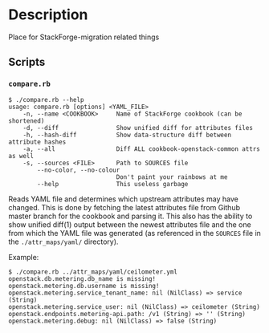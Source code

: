 # Description

Place for StackForge-migration related things

## Scripts

### `compare.rb`

```
$ ./compare.rb --help
usage: compare.rb [options] <YAML_FILE>
    -n, --name <COOKBOOK>     Name of StackForge cookbook (can be shortened)
    -d, --diff                Show unified diff for attributes files
    -h, --hash-diff           Show data-structure diff between attribute hashes
    -a, --all                 Diff ALL cookbook-openstack-common attrs as well
    -s, --sources <FILE>      Path to SOURCES file
        --no-color, --no-colour
                              Don't paint your rainbows at me
        --help                This useless garbage
```

Reads YAML file and determines which upstream attributes may have changed. This
is done by fetching the latest attributes file from Github master branch for
the cookbook and parsing it.  This also has the ability to show unified diff(1)
output between the newest attributes file and the one from which the YAML file
was generated (as referenced in the `SOURCES` file in the `./attr_maps/yaml/`
directory).

Example:
```
$ ./compare.rb ../attr_maps/yaml/ceilometer.yml
openstack.db.metering.db_name is missing!
openstack.metering.db.username is missing!
openstack.metering.service_tenant_name: nil (NilClass) => service (String)
openstack.metering.service_user: nil (NilClass) => ceilometer (String)
openstack.endpoints.metering-api.path: /v1 (String) => '' (String)
openstack.metering.debug: nil (NilClass) => false (String)
```

